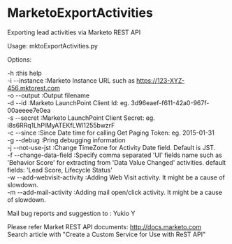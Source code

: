 # MarketoExportActivities
Exporting lead activities via Marketo REST API

Usage: mktoExportActivities.py <options>

Options:

  -h                                :this help  
  -i --instance <instance>          :Marketo Instance URL such as https://123-XYZ-456.mktorest.com  
  -o --output <filename>	    :Output filename  
  -d --id <client id>               :Marketo LaunchPoint Client Id: eg. 3d96eaef-f611-42a0-967f-00aeeee7e0ea  
  -s --secret <client secret>       :Marketo LaunchPoint Client Secret: eg. i8s6RRq1LhPlMyATEKfLWl1255bwzrF  
  -c --since <date>                 :Since Date time for calling Get Paging Token: eg. 2015-01-31  
  -g --debug                        :Pring debugging information  
  -j --not-use-jst                  :Change TimeZone for Activity Date field. Default is JST.  
  -f --change-data-field <fields>   :Specify comma separated 'UI' fields name such as 'Behavior Score' for extracting from 'Data Value Changed' activities. default fields: 'Lead Score, Lifecycle Status'  
  -w --add-webvisit-activity        :Adding Web Visit activity. It might be a cause of slowdown.  
  -m --add-mail-activity            :Adding mail open/click activity. It might be a cause of slowdown.  
    

Mail bug reports and suggestion to : Yukio Y <unknot304 AT gmail.com>  

Please refer Market REST API documents: http://docs.marketo.com  
Search article with "Create a Custom Service for Use with ReST API"  
